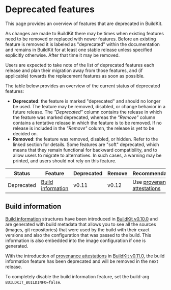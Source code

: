 # Deprecated features

This page provides an overview of features that are deprecated in BuildKit.

As changes are made to BuildKit there may be times when existing features need
to be removed or replaced with newer features. Before an existing feature is
removed it is labeled as "deprecated" within the documentation and remains in
BuildKit for at least one stable release unless specified explicitly otherwise.
After that time it may be removed.

Users are expected to take note of the list of deprecated features each release
and plan their migration away from those features, and (if applicable) towards
the replacement features as soon as possible.

The table below provides an overview of the current status of deprecated
features:

- **Deprecated**: the feature is marked "deprecated" and should no longer be
  used. The feature may be removed, disabled, or change behavior in a future
  release. The _"Deprecated"_ column contains the release in which the feature
  was marked deprecated, whereas the _"Remove"_ column contains a tentative
  release in which the feature is to be removed. If no release is included in
  the _"Remove"_ column, the release is yet to be decided on.
- **Removed**: the feature was removed, disabled, or hidden. Refer to the linked
  section for details. Some features are "soft" deprecated, which means that
  they remain functional for backward compatibility, and to allow users to
  migrate to alternatives. In such cases, a warning may be printed, and users
  should not rely on this feature.

| Status     | Feature                                 | Deprecated | Remove | Recommendation                                                   |
|------------|-----------------------------------------|------------|--------|------------------------------------------------------------------|
| Deprecated | [Build information](#build-information) | v0.11      | v0.12  | Use [provenance attestations](./attestations/slsa-provenance.md) |

## Build information

[Build information](https://github.com/moby/buildkit/blob/v0.11/docs/buildinfo.md)
structures have been introduced in [BuildKit v0.10.0](https://github.com/moby/buildkit/releases/tag/v0.10.0)
and are generated with build metadata that allows you to see all the sources
(images, git repositories) that were used by the build with their exact
versions and also the configuration that was passed to the build. This
information is also embedded into the image configuration if one is generated.

With the introduction of [provenance attestations](./attestations/slsa-provenance.md)
in [BuildKit v0.11.0](https://github.com/moby/buildkit/releases/tag/v0.11.0),
the build information feature has been deprecated and will be removed in the
next release.

To completely disable the build information feature, set the build-arg
`BUILDKIT_BUILDINFO=false`.
